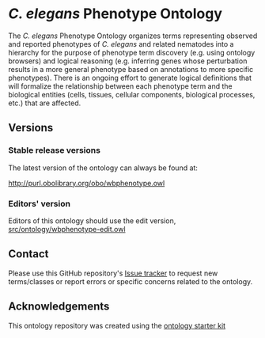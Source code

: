 <!-- [![Build Status](https://travis-ci.org/obophenotype/c-elegans-phenotype-ontology.svg?branch=master)](https://travis-ci.org/obophenotype/c-elegans-phenotype-ontology)
[![DOI](https://zenodo.org/badge/13996/obophenotype/c-elegans-phenotype-ontology.svg)](https://zenodo.org/badge/latestdoi/13996/obophenotype/c-elegans-phenotype-ontology) -->

# _C. elegans_ Phenotype Ontology

The _C. elegans_ Phenotype Ontology organizes terms representing observed and reported phenotypes of _C. elegans_ and related nematodes into a hierarchy for the purpose of phenotype term discovery (e.g. using ontology browsers) and logical reasoning (e.g. inferring genes whose perturbation results in a more general phenotype based on annotations to more specific phenotypes). There is an ongoing effort to generate logical definitions that will formalize the relationship between each phenotype term and the biological entities (cells, tissues, cellular components, biological processes, etc.) that are affected.

## Versions

### Stable release versions

The latest version of the ontology can always be found at:

http://purl.obolibrary.org/obo/wbphenotype.owl

### Editors' version

Editors of this ontology should use the edit version, [src/ontology/wbphenotype-edit.owl](src/ontology/wbphenotype-edit.owl)

## Contact

Please use this GitHub repository's [Issue tracker](https://github.com/obophenotype/c-elegans-phenotype-ontology/issues) to request new terms/classes or report errors or specific concerns related to the ontology.

## Acknowledgements

This ontology repository was created using the [ontology starter kit](https://github.com/INCATools/ontology-starter-kit)
